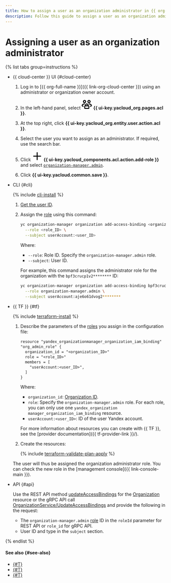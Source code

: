 ```yaml
---
title: How to assign a user as an organization administrator in {{ org-full-name }}
description: Follow this guide to assign a user as an organization administrator in {{ org-name }}.
---
```


# Assigning a user as an organization administrator

{% list tabs group=instructions %}

- {{ cloud-center }} UI {#cloud-center}

  1. Log in to [{{ org-full-name }}]({{ link-org-cloud-center }}) using an administrator or organization owner account.
  
  1. In the left-hand panel, select ![persons-lock](../../_assets/console-icons/persons-lock.svg) **{{ ui-key.yacloud_org.pages.acl }}**.

  1. At the top right, click **{{ ui-key.yacloud_org.entity.user.action.acl }}**.

  1. Select the user you want to assign as an administrator. If required, use the search bar.

  1. Click ![plus](../../_assets/console-icons/plus.svg) **{{ ui-key.yacloud_components.acl.action.add-role }}** and select [`organization-manager.admin`](../../iam/roles-reference.md#organization-manager-admin).

  1. Click **{{ ui-key.yacloud.common.save }}**.

- CLI {#cli}

  {% include [cli-install](../../_includes/cli-install.md) %}

  1. [Get the user ID](../operations/users-get.md).

  1. Assign the [role](../../iam/concepts/access-control/roles.md) using this command:

      ```bash
      yc organization-manager organization add-access-binding <organization_name_or_ID> \
        --role <role_ID> \
        --subject userAccount:<user_ID>
      ```

      Where: 
      
      * `--role`: Role ID. Specify the `organization-manager.admin` role.
      * `--subject`: User ID.

      For example, this command assigns the administrator role for the organization with the `bpf3crucp1v2********` ID:

      ```bash
      yc organization-manager organization add-access-binding bpf3crucp1v2******** \
        --role organization-manager.admin \
        --subject userAccount:aje6o61dvog2********
      ```

- {{ TF }} {#tf}

  {% include [terraform-install](../../_includes/terraform-install.md) %}

  1. Describe the parameters of the [roles](../../iam/concepts/access-control/roles.md) you assign in the configuration file:

      ```hcl
      resource "yandex_organizationmanager_organization_iam_binding" "org_admin_role" {
        organization_id = "<organization_ID>"
        role = "<role_ID>"
        members = [
          "userAccount:<user_ID>",
        ]
      }
      ```

      Where:

      * `organization_id`: [Organization ID](./organization-get-id.md).
      * `role`: Specify the `organization-manager.admin` role. For each role, you can only use one `yandex_organization manager_organization_iam_binding` resource.
      * `userAccount:<user_ID>`: ID of the user Yandex account.

      For more information about resources you can create with {{ TF }}, see the [provider documentation]({{ tf-provider-link }}/).

  1. Create the resources:

      {% include [terraform-validate-plan-apply](../../_tutorials/_tutorials_includes/terraform-validate-plan-apply.md) %}
     
  The user will thus be assigned the organization administrator role. You can check the new role in the [management console]({{ link-console-main }}).

- API {#api}

  Use the REST API method [updateAccessBindings](../api-ref/Organization/updateAccessBindings.md) for the [Organization](../api-ref/Organization/index.md) resource or the gRPC API call [OrganizationService/UpdateAccessBindings](../api-ref/grpc/Organization/updateAccessBindings.md) and provide the following in the request:

  * The `organization-manager.admin` [role](../../iam/roles-reference.md#organization-manager-admin) ID in the `roleId` parameter for REST API or `role_id` for gRPC API.
  * User ID and type in the `subject` section.

{% endlist %}

#### See also {#see-also}

* [{#T}](../../iam/operations/sa/set-access-bindings.md)
* [{#T}](../../resource-manager/operations/cloud/set-access-bindings.md)
* [{#T}](../../resource-manager/operations/folder/set-access-bindings.md)
